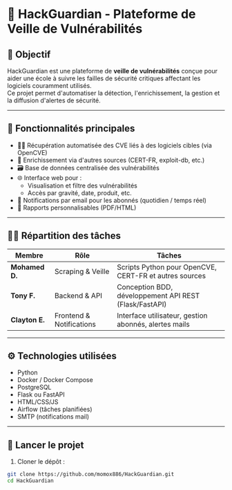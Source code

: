 # 🔐 HackGuardian - Plateforme de Veille de Vulnérabilités

## 📌 Objectif

HackGuardian est une plateforme de **veille de vulnérabilités** conçue pour aider une école à suivre les failles de sécurité critiques affectant les logiciels couramment utilisés.  
Ce projet permet d'automatiser la détection, l'enrichissement, la gestion et la diffusion d'alertes de sécurité.

---

## 🧩 Fonctionnalités principales

- 🕵️‍♂️ Récupération automatisée des CVE liés à des logiciels cibles (via OpenCVE)
- 🔗 Enrichissement via d'autres sources (CERT-FR, exploit-db, etc.)
- 🗃️ Base de données centralisée des vulnérabilités
- 🌐 Interface web pour :
  - Visualisation et filtre des vulnérabilités
  - Accès par gravité, date, produit, etc.
- 🔔 Notifications par email pour les abonnés (quotidien / temps réel)
- 📄 Rapports personnalisables (PDF/HTML)

---

## 🧑‍💻 Répartition des tâches

| Membre | Rôle | Tâches |
|--------|------|--------|
| **Mohamed D.** | Scraping & Veille | Scripts Python pour OpenCVE, CERT-FR et autres sources |
| **Tony F.** | Backend & API | Conception BDD, développement API REST (Flask/FastAPI) |
| **Clayton E.** | Frontend & Notifications | Interface utilisateur, gestion abonnés, alertes mails |

---

## ⚙️ Technologies utilisées

- Python
- Docker / Docker Compose
- PostgreSQL
- Flask ou FastAPI
- HTML/CSS/JS
- Airflow (tâches planifiées)
- SMTP (notifications mail)

---

## 🚀 Lancer le projet

1. Cloner le dépôt :
```bash
git clone https://github.com/momox886/HackGuardian.git
cd HackGuardian
